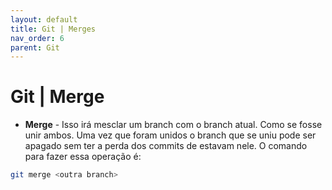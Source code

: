 ```yaml
---
layout: default
title: Git | Merges
nav_order: 6
parent: Git
---
```


# Git | Merge

* **Merge** - Isso irá mesclar um branch com o branch atual. Como se fosse unir ambos. Uma vez que foram unidos o branch que se uniu pode ser apagado sem ter a perda dos commits de estavam nele. O comando para fazer essa operação é:

~~~bash
git merge <outra branch>
~~~